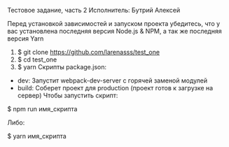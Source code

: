 Тестовое задание, часть 2 
Исполнитель: Бутрий Алексей

Перед установкой зависимостей и запуском проекта убедитесь, что у вас установлена последняя версия Node.js & NPM, а так же последняя версия Yarn

1. $ git clone https://github.com/larenasss/test_one
2. $ cd test_one
3. $ yarn
Скрипты package.json:

* dev: Запустит webpack-dev-server с горячей заменой модулей
* build: Соберет проект для production (проект готов к загрузке на сервер)
Чтобы запустить скрипт:

$ npm run имя_скрипта

Либо:

$ yarn имя_скрипта
